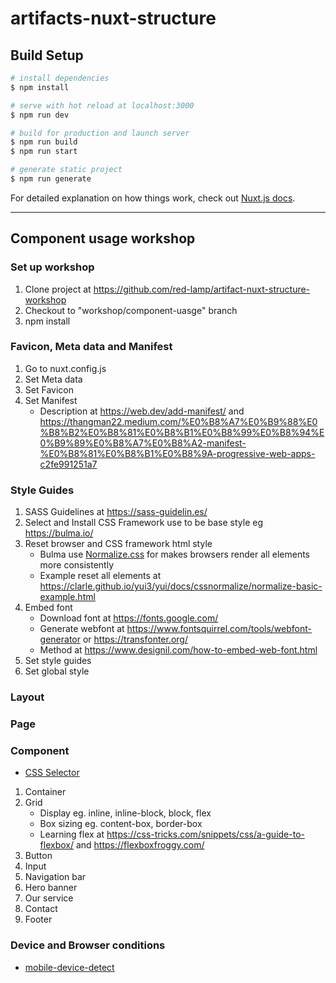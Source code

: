 # artifacts-nuxt-structure

## Build Setup

```bash
# install dependencies
$ npm install

# serve with hot reload at localhost:3000
$ npm run dev

# build for production and launch server
$ npm run build
$ npm run start

# generate static project
$ npm run generate
```

For detailed explanation on how things work, check out [Nuxt.js docs](https://nuxtjs.org).

---

## Component usage workshop

### Set up workshop
1. Clone project at https://github.com/red-lamp/artifact-nuxt-structure-workshop
2. Checkout to "workshop/component-uasge" branch
3. npm install

### Favicon, Meta data and Manifest
1. Go to nuxt.config.js
2. Set Meta data
3. Set Favicon
4. Set Manifest
    - Description at https://web.dev/add-manifest/ and https://thangman22.medium.com/%E0%B8%A7%E0%B9%88%E0%B8%B2%E0%B8%81%E0%B8%B1%E0%B8%99%E0%B8%94%E0%B9%89%E0%B8%A7%E0%B8%A2-manifest-%E0%B8%81%E0%B8%B1%E0%B8%9A-progressive-web-apps-c2fe991251a7

### Style Guides
1. SASS Guidelines at https://sass-guidelin.es/
2. Select and Install CSS Framework use to be base style eg https://bulma.io/
3. Reset browser and CSS framework html style
    - Bulma use [Normalize.css](https://necolas.github.io/normalize.css/) for makes browsers render all elements more consistently
    - Example reset all elements at https://clarle.github.io/yui3/yui/docs/cssnormalize/normalize-basic-example.html
4. Embed font
    - Download font at https://fonts.google.com/
    - Generate webfont at https://www.fontsquirrel.com/tools/webfont-generator or https://transfonter.org/
    - Method at https://www.designil.com/how-to-embed-web-font.html
5. Set style guides
6. Set global style

### Layout

### Page

### Component
- [CSS Selector](https://www.w3schools.com/cssref/css_selectors.asp)
1. Container
2. Grid
    - Display eg. inline, inline-block, block, flex
    - Box sizing eg. content-box, border-box
    - Learning flex at https://css-tricks.com/snippets/css/a-guide-to-flexbox/ and https://flexboxfroggy.com/
3. Button
4. Input
5. Navigation bar
6. Hero banner
7. Our service
8. Contact
9. Footer

### Device and Browser conditions
- [mobile-device-detect](https://github.com/duskload/mobile-device-detect)

